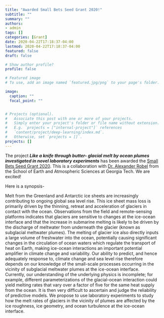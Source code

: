 ```yaml
---
title: "Awarded Small Bets Seed Grant 2020!"
subtitle: ""
summary: ""
authors: 
- admin
tags: []
categories: [Grant]
date: 2020-04-22T17:18:37-04:00
lastmod: 2020-04-22T17:18:37-04:00
featured: false
draft: false

# Show author profile?
profile: false  

# Featured image
# To use, add an image named `featured.jpg/png` to your page's folder.

image:
  caption: ""
  focal_point: ""


# Projects (optional).
#   Associate this post with one or more of your projects.
#   Simply enter your project's folder or file name without extension.
#   E.g. `projects = ["internal-project"]` references 
#   `content/project/deep-learning/index.md`.
#   Otherwise, set `projects = []`.
projects: []
---
```


The project _**Like a knife through butter- glacial melt by ocean plumes investigated in novel laboratory experiments**_ has been awarded the [Small Bets Seed Grant 2020](http://research.gatech.edu/gt-community/funding-opportunities/gt-annual-seed-grant). This is a collaboration with [Dr. Alexander Robel](https://eas.gatech.edu/people/robel-dr-alexander) from the School of Earth and Atmospheric Sciences at Georgia Tech. We are excited!

Here is a synopsis- 

Melt from the Greenland and Antarctic ice sheets are increasingly contributing to ongoing global sea level rise. This ice sheet mass loss is primarily driven by the thinning, retreat and acceleration of glaciers in contact with the ocean. Observations from the field and remote-sensing platforms indicates that glaciers are sensitive to changes at the ice-ocean interface and that the increase in submarine melting is likely to be driven by the discharge of meltwater from underneath the glacier (known as subglacial meltwater plumes). The melting of glacier ice also directly inputs a large volume of freshwater into the ocean, potentially causing significant changes in the circulation of ocean waters which regulate the transport of heat on Earth, making ice-ocean interactions an important potential amplifier in climate change and variability. Our ability to predict, and hence adequately response to, climate change and sea level rise therefore depends on our knowledge of the small-scale processes occurring in the vicinity of subglacial meltwater plumes at the ice-ocean interface. Currently, our understanding of the underlying physics is incomplete; for example, different parameterizations of the glacial-ocean interaction could yield melting rates that vary over a factor of five for the same heat supply from the ocean. It is then very difficult to ascertain and judge the reliability of predictive models. We propose to use laboratory experiments to study how the melt rates of glaciers in the vicinity of plumes are affected by the ice roughness, ice geometry, and ocean turbulence at the ice-ocean interface.